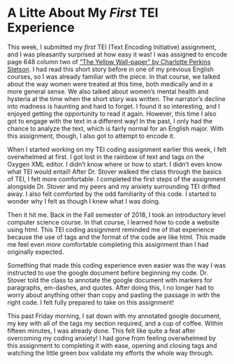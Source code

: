 # A Litte About My _First_ TEI Experience

This week, I submitted my _first_ TEI (Text Encoding Initiative) assignment, and I was pleasantly surprised at how easy it was! I was assigned to encode page 648 column two of [“The Yellow Wall-paper” by Charlotte Perkins Stetson](https://www.nlm.nih.gov/exhibition/theliteratureofprescription/exhibitionAssets/digitalDocs/The-Yellow-Wall-Paper.pdf). I had read this short story before in one of my previous English courses, so I was already familiar with the piece. In that course, we talked about the way women were treated at this time, both medically and in a more general sense. We also talked about women’s mental health and hysteria at the time when the short story was written. The narrator’s decline into madness is haunting and hard to forget. I found it so interesting, and I enjoyed getting the opportunity to read it again. However, this time I also got to engage with the text in a different way! In the past, I only had the chance to analyze the text, which is fairly normal for an English major. With this assignment, though, I also got to attempt to encode it.

When I started working on my TEI coding assignment earlier this week, I felt overwhelmed at first. I got lost in the rainbow of text and tags on the Oxygen XML editor. I didn’t know where or how to start. I didn’t even know what TEI would entail! After Dr. Stover walked the class through the basics of TEI, I felt more comfortable. I completed the first steps of the assignment alongside Dr. Stover and my peers and my anxiety surrounding TEI drifted away. I also felt comforted by the odd familiarity of this code. I started to wonder why I felt as though I knew what I was doing.

Then it hit me. Back in the Fall semester of 2018, I took an introductory level computer science course. In that course, I learned how to code a website using html. This TEI coding assignment reminded me of that experience because the use of tags and the format of the code are like html. This made me feel even _more_ comfortable completing this assignment than I had originally expected.

Something that made this coding experience even easier was the way I was instructed to use the google document before beginning my code. Dr. Stover told the class to annotate the google document with markers for paragraphs, em-dashes, and quotes. After doing this, I no longer had to worry about anything other than copy and pasting the passage in with the right code. I felt fully prepared to take on this assignment!

This past Friday morning, I sat down with my annotated google document, my key with all of the tags my section required, and a cup of coffee. Within fifteen minutes, I was already done. This felt like quite a feat after overcoming my coding anxiety! I had gone from feeling overwhelmed by this assignment to completing it with ease, opening and closing tags and watching the little green box validate my efforts the whole way through.

